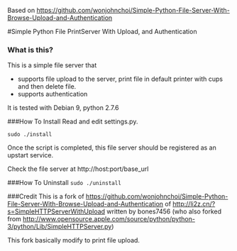 Based on https://github.com/wonjohnchoi/Simple-Python-File-Server-With-Browse-Upload-and-Authentication

#Simple Python File PrintServer With Upload, and Authentication
### What is this?
This is a simple file server that
* supports file upload to the server, print file in default printer with cups and then delete file.
* supports authentication

It is tested with Debian 9, python 2.7.6


###How To Install
Read and edit settings.py.

`sudo ./install`

Once the script is completed, this file server should be registered as an upstart service.

Check the file server at http://host:port/base_url

###How To Uninstall
`sudo ./uninstall`

###Credit
This is a fork of https://github.com/wonjohnchoi/Simple-Python-File-Server-With-Browse-Upload-and-Authentication of http://li2z.cn/?s=SimpleHTTPServerWithUpload written by bones7456 (who also forked from http://www.opensource.apple.com/source/python/python-3/python/Lib/SimpleHTTPServer.py)

This fork basically modify to print file upload.
